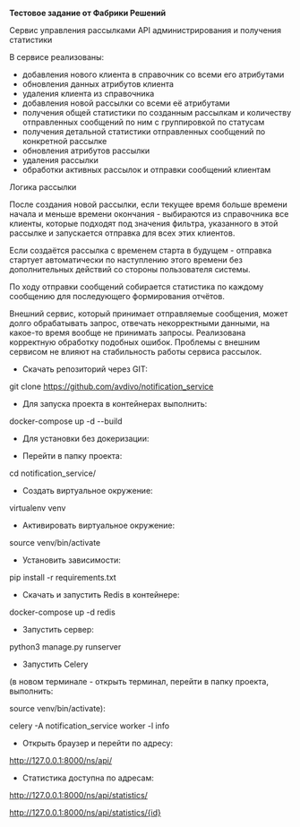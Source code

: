**Тестовое задание от Фабрики Решений**

Cервис управления рассылками API администрирования и получения статистики

В сервисе реализованы:

- добавления нового клиента в справочник со всеми его атрибутами
- обновления данных атрибутов клиента
- удаления клиента из справочника
- добавления новой рассылки со всеми её атрибутами
- получения общей статистики по созданным рассылкам и количеству отправленных сообщений по ним с группировкой по статусам
- получения детальной статистики отправленных сообщений по конкретной рассылке
- обновления атрибутов рассылки
- удаления рассылки
- обработки активных рассылок и отправки сообщений клиентам

Логика рассылки

После создания новой рассылки, если текущее время больше времени начала и меньше времени окончания - 
выбираются из справочника все клиенты, которые подходят под значения фильтра, указанного 
в этой рассылке и запускается отправка для всех этих клиентов.

Если создаётся рассылка с временем старта в будущем - 
отправка стартует автоматически по наступлению этого времени без дополнительных действий со стороны 
пользователя системы.

По ходу отправки сообщений собирается статистика по каждому сообщению для последующего 
формирования отчётов.

Внешний сервис, который принимает отправляемые сообщения, может долго обрабатывать запрос, 
отвечать некорректными данными, на какое-то время вообще не принимать запросы. 
Реализована корректную обработку подобных ошибок. 
Проблемы с внешним сервисом не влияют на стабильность работы сервиса рассылок.


- Скачать репозиторий через GIT:

git clone https://github.com/avdivo/notification_service

- Для запуска проекта в контейнерах выполнить:

docker-compose up -d --build


- Для установки без докеризации:

- Перейти в папку проекта:

cd notification_service/

- Создать виртуальное окружение:

virtualenv venv

- Активировать виртуальное окружение:

source venv/bin/activate

- Установить зависимости:

pip install -r requirements.txt

- Скачать и запустить Redis в контейнере:

docker-compose up -d redis

- Запустить сервер:

python3 manage.py runserver

- Запустить Celery 

(в новом терминале - открыть терминал, перейти в папку проекта, выполнить: 

source venv/bin/activate):

celery -A notification_service worker -l info

- Открыть браузер и перейти по адресу:

http://127.0.0.1:8000/ns/api/

- Статистика доступна по адресам:

http://127.0.0.1:8000/ns/api/statistics/

http://127.0.0.1:8000/ns/api/statistics/{id}